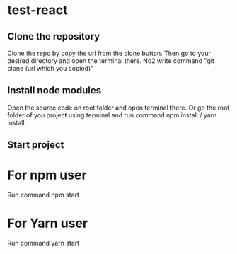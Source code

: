 # test-react

## Clone the repository
Clone the repo by copy the url from the clone button.
Then go to your desired directory and open the terminal there.
No2 write command "git clone (url which you copied)"

## Install node modules
Open the source code on root folder and open terminal there.
Or go the root folder of you project using terminal and run command npm install / yarn install.

## Start project
# For npm user
Run command npm start

# For Yarn user
Run command yarn start
